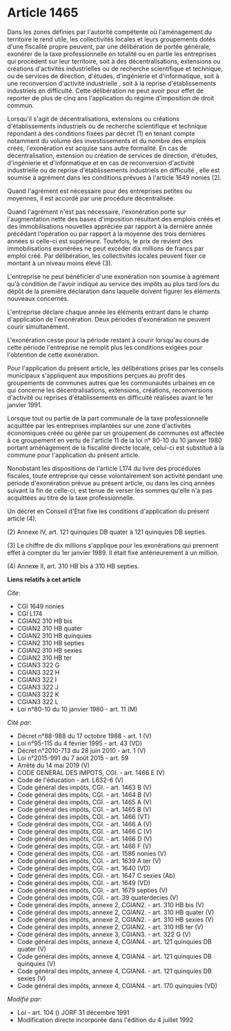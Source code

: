 # Article 1465

Dans les zones définies par l'autorité compétente où l'aménagement du territoire le rend utile, les collectivités locales et
leurs groupements dotés d'une fiscalité propre peuvent, par une délibération de portée générale, exonérer de la taxe
professionnelle en totalité ou en partie les entreprises qui procèdent sur leur territoire, soit à des décentralisations,
extensions ou créations d'activités industrielles ou de recherche scientifique et technique, ou de services de direction,
d'études, d'ingénierie et d'informatique, soit à une reconversion d'activité industrielle , soit à la reprise
d'établissements industriels en difficulté. Cette délibération ne peut avoir pour effet de reporter de plus de cinq ans
l'application du régime d'imposition de droit commun.

Lorsqu'il s'agit de décentralisations, extensions ou créations d'établissements industriels ou de recherche scientifique et
technique répondant à des conditions fixées par décret (1) en tenant compte notamment du volume des investissements et du
nombre des emplois créés, l'exonération est acquise sans autre formalité. En cas de décentralisation, extension ou création
de services de direction, d'études, d'ingénierie et d'informatique et en cas de reconversion d'activité industrielle ou de
reprise d'établissements industriels en difficulté , elle est soumise à agrément dans les conditions prévues à l'article 1649
nonies (2).

Quand l'agrément est nécessaire pour des entreprises petites ou moyennes, il est accordé par une procédure décentralisée.

Quand l'agrément n'est pas nécessaire, l'exonération porte sur l'augmentation nette des bases d'imposition résultant des
emplois créés et des immobilisations nouvelles appréciée par rapport à la dernière année précédant l'opération ou par rapport
à la moyenne des trois dernières années si celle-ci est supérieure. Toutefois, le prix de revient des immobilisations
exonérées ne peut excéder dix millions de francs par emploi créé. Par délibération, les collectivités locales peuvent fixer
ce montant à un niveau moins élevé (3).

L'entreprise ne peut bénéficier d'une exonération non soumise à agrément qu'à condition de l'avoir indiqué au service des
impôts au plus tard lors du dépôt de la première déclaration dans laquelle doivent figurer les éléments nouveaux concernés.

L'entreprise déclare chaque année les éléments entrant dans le champ d'application de l'exonération. Deux périodes
d'exonération ne peuvent courir simultanément.

L'exonération cesse pour la période restant à courir lorsqu'au cours de cette période l'entreprise ne remplit plus les
conditions exigées pour l'obtention de cette exonération.

Pour l'application du présent article, les délibérations prises par les conseils municipaux s'appliquent aux impositions
perçues au profit des groupements de communes autres que les communautés urbaines en ce qui concerne les décentralisations,
extensions, créations, reconversions d'activité ou reprises d'établissements en difficulté réalisées avant le 1er janvier
1991.

Lorsque tout ou partie de la part communale de la taxe professionnelle acquittée par les entreprises implantées sur une zone
d'activités économiques créée ou gérée par un groupement de communes est affectée à ce groupement en vertu de l'article 11 de
la loi n° 80-10 du 10 janvier 1980 portant aménagement de la fiscalité directe locale, celui-ci est substitué à la commune
pour l'application du présent article.

Nonobstant les dispositions de l'article L174 du livre des procédures fiscales, toute entreprise qui cesse volontairement son
activité pendant une période d'exonération prévue au présent article, ou dans les cinq années suivant la fin de celle-ci, est
tenue de verser les sommes qu'elle n'a pas acquittées au titre de la taxe professionnelle.

Un décret en Conseil d'Etat fixe les conditions d'application du présent article (4).

(2) Annexe IV, art. 121 quinquies DB quater à 121 quinquies DB septies.

(3) Le chiffre de dix millions s'applique pour les exonérations qui prennent effet à compter du 1er janvier 1989. Il était
fixé antérieurement à un million.

(4) Annexe II, art. 310 HB bis à 310 HB septies.

**Liens relatifs à cet article**

_Cite_:

  - CGI 1649 nonies
  - CGI L174
  - CGIAN2 310 HB bis
  - CGIAN2 310 HB quater
  - CGIAN2 310 HB quinquies
  - CGIAN2 310 HB septies
  - CGIAN2 310 HB sexies
  - CGIAN2 310 HB ter
  - CGIAN3 322 G
  - CGIAN3 322 H
  - CGIAN3 322 I
  - CGIAN3 322 J
  - CGIAN3 322 K
  - CGIAN3 322 L
  - Loi n°80-10 du 10 janvier 1980 - art. 11 (M)

_Cité par_:

  - Décret n°88-988 du 17 octobre 1988 - art. 1 (V)
  - Loi n°95-115 du 4 février 1995 - art. 43 (VD)
  - Décret n°2010-713 du 28 juin 2010 - art. 1 (V)
  - Loi n°2015-991 du 7 août 2015 - art. 59
  - Arrêté du 14 mai 2019 (V)
  - CODE GENERAL DES IMPOTS, CGI. - art. 1466 E (V)
  - Code de l'éducation - art. L632-6 (V)
  - Code général des impôts, CGI. - art. 1463 B (V)
  - Code général des impôts, CGI. - art. 1464 B (V)
  - Code général des impôts, CGI. - art. 1465 A (V)
  - Code général des impôts, CGI. - art. 1465 B (V)
  - Code général des impôts, CGI. - art. 1466 (VT)
  - Code général des impôts, CGI. - art. 1466 A (V)
  - Code général des impôts, CGI. - art. 1466 C (V)
  - Code général des impôts, CGI. - art. 1466 D (V)
  - Code général des impôts, CGI. - art. 1466 F (V)
  - Code général des impôts, CGI. - art. 1586 nonies (V)
  - Code général des impôts, CGI. - art. 1639 A ter (V)
  - Code général des impôts, CGI. - art. 1640 (VD)
  - Code général des impôts, CGI. - art. 1647 C sexies (Ab)
  - Code général des impôts, CGI. - art. 1649 (VD)
  - Code général des impôts, CGI. - art. 1679 septies (V)
  - Code général des impôts, CGI. - art. 39 quaterdecies (V)
  - Code général des impôts, annexe 2, CGIAN2. - art. 310 HB bis (V)
  - Code général des impôts, annexe 2, CGIAN2. - art. 310 HB quater (V)
  - Code général des impôts, annexe 2, CGIAN2. - art. 310 HB sexies (V)
  - Code général des impôts, annexe 2, CGIAN2. - art. 310 HB ter (V)
  - Code général des impôts, annexe 3, CGIAN3. - art. 322 G (V)
  - Code général des impôts, annexe 4, CGIAN4. - art. 121 quinquies DB quater (V)
  - Code général des impôts, annexe 4, CGIAN4. - art. 121 quinquies DB quinquies (V)
  - Code général des impôts, annexe 4, CGIAN4. - art. 121 quinquies DB sexies (V)
  - Code général des impôts, annexe 4, CGIAN4. - art. 170 quinquies (VD)

_Modifié par_:

  - Loi - art. 104 () JORF 31 décembre 1991
  - Modification directe incorporée dans l'édition du 4 juillet 1992
